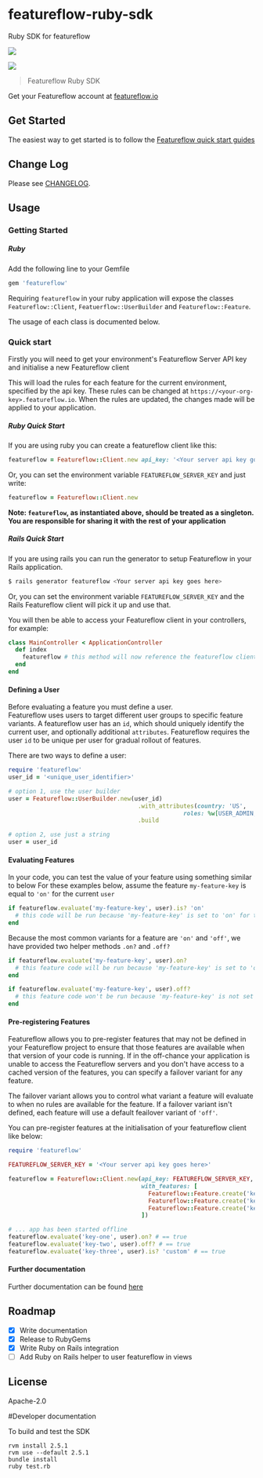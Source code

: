 # featureflow-ruby-sdk
Ruby SDK for featureflow

[![][dependency-img]][dependency-url]

[![][rubygems-img]][rubygems-url]

> Featureflow Ruby SDK

Get your Featureflow account at [featureflow.io](http://www.featureflow.io)

## Get Started

The easiest way to get started is to follow the [Featureflow quick start guides](http://docs.featureflow.io/docs)

## Change Log

Please see [CHANGELOG](https://github.com/featureflow/featureflow-ruby-sdk/blob/master/CHANGELOG.md).

## Usage

### Getting Started

##### Ruby

Add the following line to your Gemfile

```ruby
gem 'featureflow'
```

Requiring `featureflow` in your ruby application will expose the classes
 `Featureflow::Client`, `Featuerflow::UserBuilder` and `Featureflow::Feature`.

The usage of each class is documented below.

### Quick start

Firstly you will need to get your environment's Featureflow Server API key and initialise a new Featureflow client

This will load the rules for each feature for the current environment, specified by the api key.
These rules can be changed at `https://<your-org-key>.featureflow.io`. 
When the rules are updated, the changes made will be applied to your application.

##### Ruby Quick Start

If you are using ruby you can create a featureflow client like this:

```ruby
featureflow = Featureflow::Client.new api_key: '<Your server api key goes here>'
```

Or, you can set the environment variable `FEATUREFLOW_SERVER_KEY` and just write:

```ruby
featureflow = Featureflow::Client.new
```
**Note: `featureflow`, as instantiated above, should be treated as a singleton. You are responsible for sharing it with the rest of your application**

##### Rails Quick Start

If you are using rails you can run the generator to setup Featureflow in your Rails application.

```bash
$ rails generator featureflow <Your server api key goes here>
```

Or, you can set the environment variable `FEATUREFLOW_SERVER_KEY` and the Rails Featureflow client will pick it up and use that.

You will then be able to access your Featureflow client in your controllers, for example:

```ruby
class MainController < ApplicationController
  def index
    featureflow # this method will now reference the featureflow client
  end
end
```



#### Defining a User

Before evaluating a feature you must define a user.  
Featureflow uses users to target different user groups to specific feature variants. 
A featureflow user has an `id`, which should uniquely identify the current user, and optionally additional `attributes`. 
Featureflow requires the user `id` to be unique per user for gradual rollout of features.

There are two ways to define a user:
```ruby
require 'featureflow'
user_id = '<unique_user_identifier>'

# option 1, use the user builder
user = Featureflow::UserBuilder.new(user_id)
                                     .with_attributes(country: 'US',
                                                  roles: %w[USER_ADMIN, BETA_CUSTOMER])
                                     .build

# option 2, use just a string
user = user_id
```

#### Evaluating Features

In your code, you can test the value of your feature using something similar to below
For these examples below, assume the feature `my-feature-key` is equal to `'on'` for the current `user`
```ruby
if featureflow.evaluate('my-feature-key', user).is? 'on'
  # this code will be run because 'my-feature-key' is set to 'on' for the given user
end
```
Because the most common variants for a feature are `'on'` and `'off'`, we have provided two helper methods `.on?` and `.off?`

```ruby
if featureflow.evaluate('my-feature-key', user).on?
  # this feature code will be run because 'my-feature-key' is set to 'on'
end

if featureflow.evaluate('my-feature-key', user).off?
  # this feature code won't be run because 'my-feature-key' is not set to 'off'
end
```

#### Pre-registering Features

Featureflow allows you to pre-register features that may not be defined in your Featureflow project to ensure that those 
features are available when that version of your code is running. 
If in the off-chance your application is unable to access the Featureflow servers and you don't have access 
to a cached version of the features, you can specify a failover variant for any feature. 

The failover variant allows you to control what variant a feature will evaluate to when no rules are available for the feature.
If a failover variant isn't defined, each feature will use a default feailover variant of `'off'`.

You can pre-register features at the initialisation of your featureflow client like below:

```ruby
require 'featureflow'

FEATUREFLOW_SERVER_KEY = '<Your server api key goes here>'

featureflow = Featureflow::Client.new(api_key: FEATUREFLOW_SERVER_KEY,
                                      with_features: [
                                        Featureflow::Feature.create('key-one', 'on'),
                                        Featureflow::Feature.create('key-two'),
                                        Featureflow::Feature.create('key-three', 'custom'),
                                      ])

# ... app has been started offline
featureflow.evaluate('key-one', user).on? # == true
featureflow.evaluate('key-two', user).off? # == true
featureflow.evaluate('key-three', user).is? 'custom' # == true

```

#### Further documentation
Further documentation can be found [here](http://docs.featureflow.io/docs)

## Roadmap
- [x] Write documentation
- [x] Release to RubyGems
- [x] Write Ruby on Rails integration
- [ ] Add Ruby on Rails helper to user featureflow in views

## License

Apache-2.0

[rubygems-url]: https://rubygems.org/gems/featureflow
[rubygems-img]: https://badge.fury.io/rb/featureflow.png

[dependency-url]: https://www.featureflow.io
[dependency-img]: https://www.featureflow.io/wp-content/uploads/2016/12/featureflow-web.png

#Developer documentation

To build and test the SDK

```
rvm install 2.5.1
rvm use --default 2.5.1
bundle install
ruby test.rb
```
